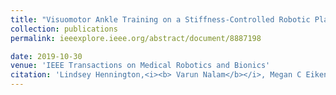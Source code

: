 ```yaml
---
title: "Visuomotor Ankle Training on a Stiffness-Controlled Robotic Platform Improves Ankle Motor Control and Lower Extremity Function in Chronic Stroke Survivors"
collection: publications
permalink: ieeexplore.ieee.org/abstract/document/8887198

date: 2019-10-30
venue: 'IEEE Transactions on Medical Robotics and Bionics'
citation: 'Lindsey Hennington,<i><b> Varun Nalam</b></i>, Megan C Eikenberry, Carolyn L Kinney, Hyunglae Lee'
---
```

